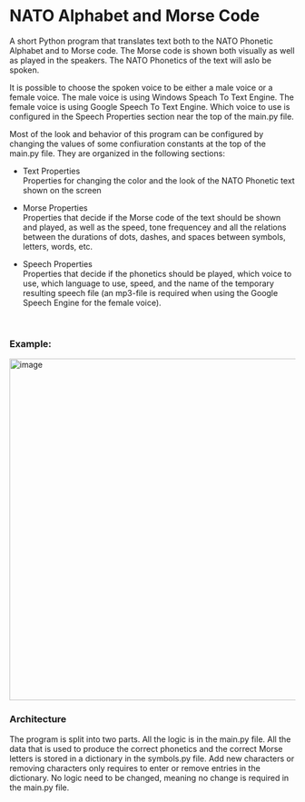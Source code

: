 # NATO Alphabet and Morse Code

A short Python program that translates text both to the NATO Phonetic Alphabet and to Morse code. The Morse code is shown both visually as well as played in the speakers. The NATO Phonetics of the text will aslo be spoken. 

It is possible to choose the spoken voice to be either a male voice or a female voice. The male voice is using Windows Speach To Text Engine. The female voice is using Google Speech To Text Engine. Which voice to use is configured in the Speech Properties section near the top of the main.py file. 

Most of the look and behavior of this program can be configured by changing the values of some confiuration constants at the top of the main.py file. They are organized in the following sections:

* Text Properties <br/>
Properties for changing the color and the look of the NATO Phonetic text shown on the screen

* Morse Properties <br/>
Properties that decide if the Morse code of the text should be shown and played, as well as the speed, tone frequencey and all the relations between the durations of dots, dashes, and spaces between symbols, letters, words, etc.

* Speech Properties <br/>
Properties that decide if the phonetics should be played, which voice to use, which language to use, speed, and the name of the temporary resulting speech file (an mp3-file is required when using the Google Speech Engine for the female voice).

<br/>

### Example:

<img width="602" alt="image" src="https://user-images.githubusercontent.com/1498298/204062001-c11fda2c-866a-4866-b2f6-6d66f2669298.png">

<br/>

### Architecture

The program is split into two parts. All the logic is in the main.py file. All the data that is used to produce the correct phonetics and the correct Morse letters is stored in a dictionary in the symbols.py file. Add new characters or removing characters only requires to enter or remove entries in the dictionary. No logic need to be changed, meaning no change is required in the main.py file. 
